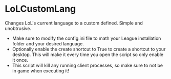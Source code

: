 # LoLCustomLang

Changes LoL's current language to a custom defined. Simple and unobtrusive.

- Make sure to modify the config.ini file to math your League installation folder and your desired language.
- Optionally enable the create shortcut to True to create a shortcut to your desktop. This will make it every time you open the script so only enable it once.
- This script will kill any running client processes, so make sure to not be in game when executing it!
